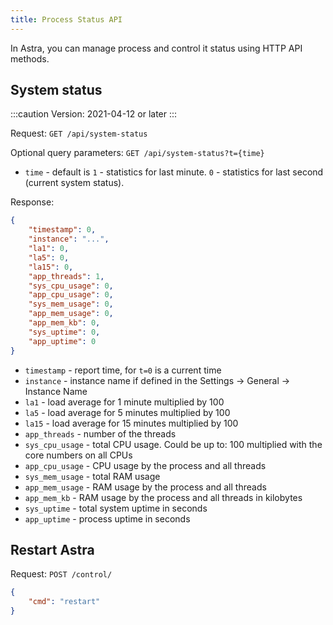 ```yaml
---
title: Process Status API
---
```


In Astra, you can manage process and control it status using HTTP API methods.

## System status

:::caution
Version: 2021-04-12 or later
:::

Request: `GET /api/system-status`

Optional query parameters: `GET /api/system-status?t={time}`

- `time` - default is `1` - statistics for last minute.  `0` - statistics for last second (current system status).

Response:

```json
{
    "timestamp": 0,
    "instance": "...",
    "la1": 0,
    "la5": 0,
    "la15": 0,
    "app_threads": 1,
    "sys_cpu_usage": 0,
    "app_cpu_usage": 0,
    "sys_mem_usage": 0,
    "app_mem_usage": 0,
    "app_mem_kb": 0,
    "sys_uptime": 0,
    "app_uptime": 0
}
```

- `timestamp` - report time, for `t=0` is a current time
- `instance` - instance name if defined in the Settings -> General -> Instance Name
- `la1` - load average for 1 minute multiplied by 100
- `la5` - load average for 5 minutes multiplied by 100
- `la15` - load average for 15 minutes multiplied by 100
- `app_threads` - number of the threads
- `sys_cpu_usage` - total CPU usage. Could be up to: 100 multiplied with the core numbers on all CPUs
- `app_cpu_usage` - CPU usage by the process and all threads
- `sys_mem_usage` - total RAM usage
- `app_mem_usage` - RAM usage by the process and all threads
- `app_mem_kb` - RAM usage by the process and all threads in kilobytes
- `sys_uptime` - total system uptime in seconds
- `app_uptime` - process uptime in seconds

## Restart Astra

Request: `POST /control/`

```json
{
    "cmd": "restart"
}
```
